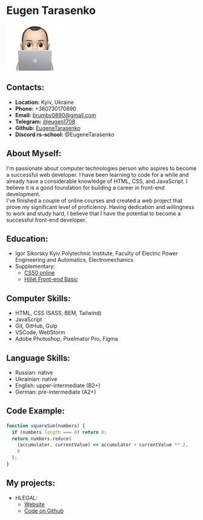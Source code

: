 # Eugen Tarasenko

<img src="photo.png"  width="30%">

## Contacts:

- **Location:** Kyiv, Ukraine
- **Phone:** +380730170890
- **Email:** brumby0890@gmail.com
- **Telegram:** [@eugen1708](https://t.me/eugen1708)
- **Github:** [EugeneTarasenko](https://github.com/EugeneTarasenko)
- **Discord rs-school:** @EugeneTarasenko

## About Myself:

I'm passionate about computer technologies person who aspires to become a successful web developer. I have been learning to code for a while and already have a considerable knowledge of HTML, CSS, and JavaScript. I believe it is a good foundation for building a career in front-end development.\
I've finished a couple of online courses and created a web project that prove my significant level of proficiency.
Having dedication and willingness to work and study hard, I believe that I have the potential to become a successful front-end developer.

## Education:

- Igor Sikorsky Kyiv Polytechnic Institute, Faculty of Electric Power Engineering and Automatics, Electromechanics
- Supplementary:
  - [CS50 online](https://pll.harvard.edu/course/cs50-introduction-computer-science?delta=0)
  - [Hillel Front-end Basic](https://ithillel.ua/courses/front-end-basic)

## Computer Skills:

- HTML, CSS (SASS, BEM, Tailwind)
- JavaScript
- Git, GitHub, Gulp
- VSCode, WebStorm
- Adobe Photoshop, Pixelmator Pro, Figma

## Language Skills:

- Russian: native
- Ukrainian: native
- English: upper-intermediate (B2+)
- German: pre-intermediate (A2+)

## Code Example:

```js
function squareSum(numbers) {
  if (numbers.length === 0) return 0;
  return numbers.reduce(
    (accumulator, currentValue) => accumulator + currentValue ** 2,
    0
  );
}
```

## My projects:

- HLEGAL:
  - [Website](https://eugenetarasenko.github.io/hillel-front-end-basic/index.html)
  - [Code on Github](https://github.com/EugeneTarasenko/hillel-front-end-basic/tree/hlegal)
